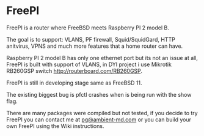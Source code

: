 # FreePI
FreePI is a router where FreeBSD meets Raspberry PI 2 model B.

The goal is to support: VLANS, PF firewall, Squid/SquidGard, HTTP anitvirus, VPNS and much more features that a home router can have.

Raspberry PI 2 model B has only one ethernet port but its not an issue at all, FreePI is built with support of VLANS, in DYI project i use Mikrotik RB260GSP switch http://routerboard.com/RB260GSP.

FreePI is still in developing stage same as FreeBSD 11. 

The existing biggest bug is pfctl crashes when is being run with the show flag. 

There are many packages were compiled but not tested, if you decide to try FreePI you can contact me at pg@ambient-md.com or you can build your own FreePI using the Wiki instructions.

